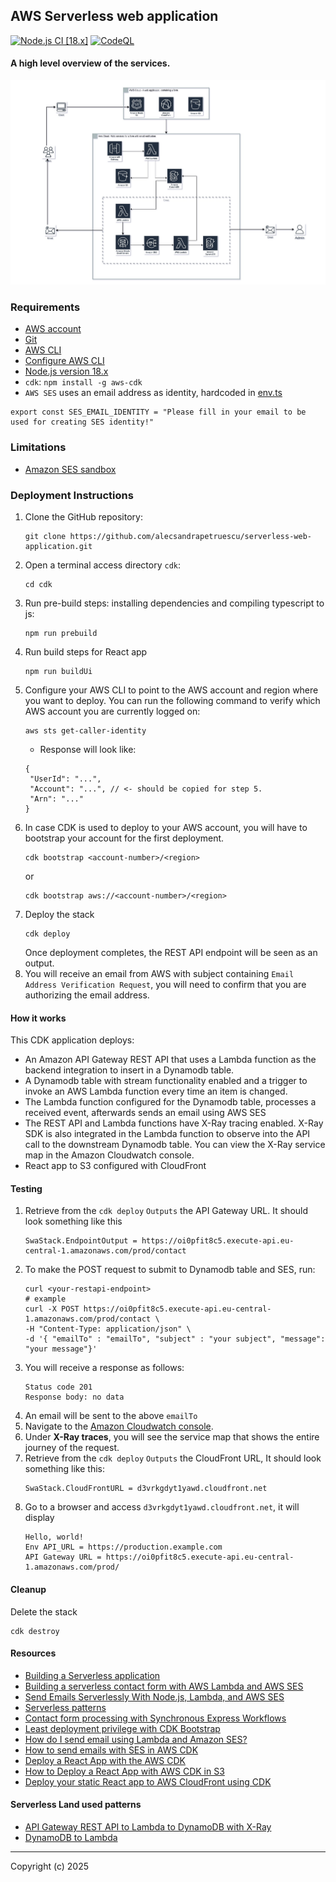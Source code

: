 ## AWS Serverless web application
[![Node.js CI [18.x]](https://github.com/alecsandrapetruescu/serverless-web-application/actions/workflows/node.js.yml/badge.svg)](https://github.com/alecsandrapetruescu/serverless-web-application/actions/workflows/node.js.yml)
[![CodeQL](https://github.com/alecsandrapetruescu/serverless-web-application/actions/workflows/codeql.yml/badge.svg)](https://github.com/alecsandrapetruescu/serverless-web-application/actions/workflows/codeql.yml)
#### A high level overview of the services.

![serverless-web-application-web-form-services.jpg](serverless-web-application-web-form-services.jpg)
### Requirements
- [AWS account](https://portal.aws.amazon.com/gp/aws/developer/registration/index.html)
- [Git](https://gist.github.com/alecsandrapetruescu/5aa99039842186ea8864d9ac10f73553)
- [AWS CLI](https://gist.github.com/alecsandrapetruescu/78a17b5c2e530787fea25814f6ccbc53)
- [Configure AWS CLI](README_AWSCLI_CONFIGURATION.md)
- [Node.js version 18.x](https://gist.github.com/alecsandrapetruescu/9e5d1b02f2a9644b14257c101c8dd332)
- `cdk`: `npm install -g aws-cdk`
- `AWS SES` uses an email address as identity, hardcoded in [env.ts](./cdk/env.ts)
```
export const SES_EMAIL_IDENTITY = "Please fill in your email to be used for creating SES identity!"
```
### Limitations
- [Amazon SES sandbox](https://docs.aws.amazon.com/ses/latest/dg/request-production-access.html)

### Deployment Instructions

1. Clone the GitHub repository:
    ``` 
    git clone https://github.com/alecsandrapetruescu/serverless-web-application.git
    ```
2. Open a terminal access directory `cdk`:
    ```
    cd cdk
    ```
3. Run pre-build steps: installing dependencies and compiling typescript to js:
    ```
    npm run prebuild
    ```
4. Run build steps for React app
    ```
    npm run buildUi
    ```
5. Configure your AWS CLI to point to the AWS account and region where you want to deploy. You can run the following command to verify which AWS account you are currently logged on:
    ```
    aws sts get-caller-identity
    ```
   * Response will look like:
   ```
   {
    "UserId": "...",
    "Account": "...", // <- should be copied for step 5.
    "Arn": "..."
   }
   ```
6. In case CDK is used to deploy to your AWS account, you will have to bootstrap your account for the first deployment.
    ```
    cdk bootstrap <account-number>/<region>
    ```
    or 
    ```
    cdk bootstrap aws://<account-number>/<region>
    ```
7. Deploy the stack
    ```
    cdk deploy
    ```
   Once deployment completes, the REST API endpoint will be seen as an output.
8. You will receive an email from AWS with subject containing `Email Address Verification Request`, you will need to
confirm that you are authorizing the email address.

#### How it works

This CDK application deploys:
* An Amazon API Gateway REST API that uses a Lambda function as the backend integration to 
insert in a Dynamodb table. 
* A Dynamodb table with stream functionality enabled and a trigger to invoke an AWS Lambda function every time an item is changed.
* The Lambda function configured for the Dynamodb table, processes a received event, afterwards sends an email using AWS SES
* The REST API and Lambda functions have X-Ray tracing enabled. 
X-Ray SDK is also integrated in the Lambda function to observe into the API call to the downstream Dynamodb table. 
You can view the X-Ray service map in the Amazon Cloudwatch console.
* React app to S3 configured with CloudFront

#### Testing

1. Retrieve from the `cdk deploy` `Outputs` the API Gateway URL. It should look something like this
    ```
    SwaStack.EndpointOutput = https://oi0pfit8c5.execute-api.eu-central-1.amazonaws.com/prod/contact
    ```
2. To make the POST request to submit to Dynamodb table and SES, run:
    ```
    curl <your-restapi-endpoint>
    # example
    curl -X POST https://oi0pfit8c5.execute-api.eu-central-1.amazonaws.com/prod/contact \
   -H "Content-Type: application/json" \
   -d '{ "emailTo" : "emailTo", "subject" : "your subject", "message": "your message"}'  
    ```
3. You will receive a response as follows:
    ```
   Status code 201
   Response body: no data
    ```
4. An email will be sent to the above `emailTo` 
5. Navigate to the [Amazon Cloudwatch console](https://console.aws.amazon.com/cloudwatch). 
6. Under **X-Ray traces**, you will see the service map that shows the entire journey of the request.
7. Retrieve from the `cdk deploy` `Outputs` the CloudFront URL, It should look something like this:
   ```
   SwaStack.CloudFrontURL = d3vrkgdyt1yawd.cloudfront.net
   ```
8. Go to a browser and access `d3vrkgdyt1yawd.cloudfront.net`, it will display
   ```
   Hello, world!
   Env API_URL = https://production.example.com
   API Gateway URL = https://oi0pfit8c5.execute-api.eu-central-1.amazonaws.com/prod/
   ```
#### Cleanup

Delete the stack

```
cdk destroy
```

#### Resources
- [Building a Serverless application](https://aws.amazon.com/getting-started/hands-on/build-serverless-web-app-lambda-apigateway-s3-dynamodb-cognito/)
- [Building a serverless contact form with AWS Lambda and AWS SES](https://awstip.com/building-a-serverless-contact-form-with-aws-lambda-and-aws-ses-6c07de5323)
- [Send Emails Serverlessly With Node.js, Lambda, and AWS SES](https://betterprogramming.pub/send-emails-serverlessly-with-node-js-lambda-and-aws-ses-186cba40d695)
- [Serverless patterns](https://serverlessland.com/patterns)
- [Contact form processing with Synchronous Express Workflows](https://github.com/aws-samples/contact-form-processing-with-synchronous-express-workflows)
- [Least deployment privilege with CDK Bootstrap](https://betterdev.blog/cdk-bootstrap-least-deployment-privilege/)
- [How do I send email using Lambda and Amazon SES?](https://aws.amazon.com/premiumsupport/knowledge-center/lambda-send-email-ses/)
- [How to send emails with SES in AWS CDK](https://bobbyhadz.com/blog/aws-ses-send-emails)
- [Deploy a React App with the AWS CDK](https://andrewevans.dev/blog/2023-02-21-deploy-a-react-app-with-the-aws-cdk/)
- [How to Deploy a React App with AWS CDK in S3](https://aws.plainenglish.io/how-to-deploy-a-react-app-with-aws-cdk-in-s3-aa9f8cb0e4a3)
- [Deploy your static React app to AWS CloudFront using CDK](https://paulallies.medium.com/deploy-your-static-react-app-to-aws-cloudfront-using-cdk-e53287e0052e)
#### Serverless Land used patterns
- [API Gateway REST API to Lambda to DynamoDB with X-Ray](https://serverlessland.com/patterns/apigw-lambda-dynamodb-xray-cdk)
- [DynamoDB to Lambda](https://serverlessland.com/patterns/dynamodb-lambda-cdk)


----
Copyright (c) 2025
